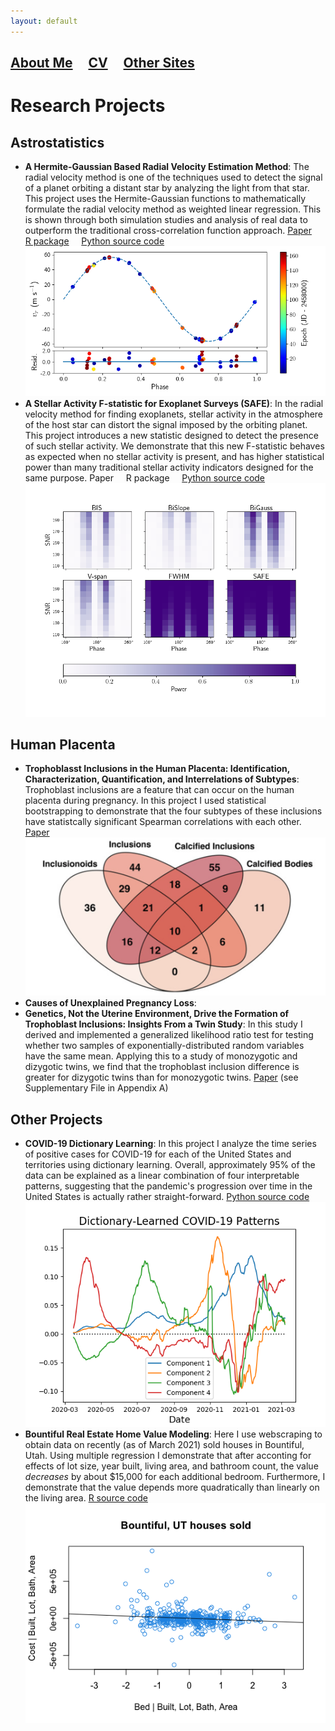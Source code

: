 ```yaml
---
layout: default
---
```


## [About Me](./)  &nbsp; &nbsp;  [CV](./parkerholzer.pdf)   &nbsp; &nbsp; [Other Sites](./consulting.html)

# Research Projects

## Astrostatistics

* **A Hermite-Gaussian Based Radial Velocity Estimation Method**: The radial velocity method is one of the techniques used to detect the signal of a planet orbiting a distant star by analyzing the light from that star. This project uses the Hermite-Gaussian functions to mathematically formulate the radial velocity method as weighted linear regression. This is shown through both simulation studies and analysis of real data to outperform the traditional cross-correlation function approach. [Paper](https://arxiv.org/abs/2005.14083) &nbsp; &nbsp; [R package](https://CRAN.R-project.org/package=rvmethod) &nbsp; &nbsp; [Python source code](https://github.com/parkerholzer/hgrv_method) ![](./assets/img/HGRV_51Peg_rvs.png)
* **A Stellar Activity F-statistic for Exoplanet Surveys (SAFE)**: In the radial velocity method for finding exoplanets, stellar activity in the atmosphere of the host star can distort the signal imposed by the orbiting planet. This project introduces a new statistic designed to detect the presence of such stellar activity. We demonstrate that this new F-statistic behaves as expected when no stellar activity is present, and has higher statistical power than many traditional stellar activity indicators designed for the same purpose. Paper &nbsp; &nbsp; R package &nbsp; &nbsp; [Python source code](https://github.com/parkerholzer/safe_statistic) ![](./assets/img/StellarActivity_Comp.png)

## Human Placenta

* **Trophoblasst Inclusions in the Human Placenta: Identification, Characterization, Quantification, and Interrelations of Subtypes**: Trophoblast inclusions are a feature that can occur on the human placenta during pregnancy. In this project I used statistical bootstrapping to demonstrate that the four subtypes of these inclusions have statistcally significant Spearman correlations with each other. [Paper](https://www.sciencedirect.com/science/article/pii/S0143400420304082) ![](./assets/img/TI_venndiag.png)
* **Causes of Unexplained Pregnancy Loss**: 
* **Genetics, Not the Uterine Environment, Drive the Formation of Trophoblast Inclusions: Insights From a Twin Study**: In this study I derived and implemented a generalized likelihood ratio test for testing whether two samples of exponentially-distributed random variables have the same mean. Applying this to a study of monozygotic and dizygotic twins, we find that the trophoblast inclusion difference is greater for dizygotic twins than for monozygotic twins. [Paper](https://www.sciencedirect.com/science/article/pii/S0143400421001284?dgcid=raven_sd_aip_email) (see Supplementary File in Appendix A)

## Other Projects

* **COVID-19 Dictionary Learning**: In this project I analyze the time series of positive cases for COVID-19 for each of the United States and territories using dictionary learning. Overall, approximately 95% of the data can be explained as a linear combination of four interpretable patterns, suggesting that the pandemic's progression over time in the United States is actually rather straight-forward. [Python source code](https://github.com/parkerholzer/COVID19_dictionary_learning) ![](./assets/img/COVID19-dictlearning_components.png)
* **Bountiful Real Estate Home Value Modeling**: Here I use webscraping to obtain data on recently (as of March 2021) sold houses in Bountiful, Utah. Using multiple regression I demonstrate that after acconting for effects of lot size, year built, living area, and bathroom count, the value *decreases* by about $15,000 for each additional bedroom. Furthermore, I demonstrate that the value depends more quadratically than linearly on the living area. [R source code](https://github.com/parkerholzer/Bountiful_houses_sold) ![](./assets/img/bed_avp.png)
